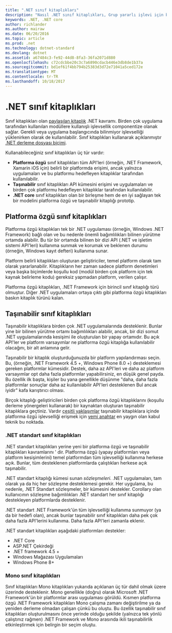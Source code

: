 ```yaml
---
title: ".NET sınıf kitaplıkları"
description: "Nasıl .NET sınıf kitaplıkları, Grup yararlı işlevi için birden çok uygulama tarafından kullanılan modüllere etkinleştirmek öğrenin."
keywords: .NET, .NET core
author: richlander
ms.author: mairaw
ms.date: 06/20/2016
ms.topic: article
ms.prod: .net
ms.technology: dotnet-standard
ms.devlang: dotnet
ms.assetid: a67484c3-fe92-44d8-8fa3-36fa2071d880
ms.openlocfilehash: c72cdcbbe20c3c7a6890cdacb446e3db8de1b37a
ms.sourcegitcommit: bd1ef61f4bb794b25383d3d72e71041a5ced172e
ms.translationtype: MT
ms.contentlocale: tr-TR
ms.lasthandoff: 10/18/2017
---
```

# <a name="net-class-libraries"></a>.NET sınıf kitaplıkları

Sınıf kitaplıkları olan [paylaşılan kitaplık](http://en.wikipedia.org/wiki/Library_%28computing%29#Shared_libraries) .NET kavramı. Birden çok uygulama tarafından kullanılan modüllere kullanışlı işlevsellik componentize olanak sağlar. Gerekli veya uygulama başlangıcında bilinmiyor işlevselliği yüklenirken olarak de kullanılabilir. Sınıf kitaplıkları kullanarak açıklanmıştır [.NET derleme dosyası biçimi](assembly-format.md).

Kullanabileceğiniz sınıf kitaplıkları üç tür vardır:

*   **Platforma özgü** sınıf kitaplıkları tüm API'leri (örneğin, .NET Framework, Xamarin iOS için) belirli bir platformda erişimi, ancak yalnızca uygulamaları ve bu platformu hedefleyen kitaplıklar tarafından kullanılabilir.
*   **Taşınabilir** sınıf kitaplıkları API kümesini erişimi ve uygulamaları ve birden çok platformu hedefleyen kitaplıklar tarafından kullanılabilir.
*   **.NET core** sınıf kitaplıkları olan bir birleşme hem de en iyi sağlayan tek bir modelini platforma özgü ve taşınabilir kitaplığı prototip.

## <a name="platform-specific-class-libraries"></a>Platforma özgü sınıf kitaplıkları

Platforma özgü kitaplıkları tek bir .NET uygulaması (örneğin, Windows .NET Framework) bağlı olan ve bu nedenle önemli bağımlılıkları bilinen yürütme ortamda alabilir. Bu tür bir ortamda bilinen bir dizi API (.NET ve işletim sistemi API'leri) kullanıma sunmak ve korumak ve beklenen durumu (örneğin, Windows kayıt defteri) kullanıma sunar.

Platform belirli kitaplıkları oluşturan geliştiriciler, temel platform olarak tam olarak yararlanabilir. Kitaplıkların her zaman sadece platform denetimleri veya başka biçimlerde koşullu kod (modül birden çok platform için tek kaynak belirleme kodu) gereksiz yapmadan platform, verilen çalışır.

Platforma özgü kitaplıkları, .NET Framework için birincil sınıf kitaplığı türü olmuştur. Diğer .NET uygulamaları ortaya çıktı gibi platforma özgü kitaplıkları baskın kitaplık türünü kalan.

## <a name="portable-class-libraries"></a>Taşınabilir sınıf kitaplıkları

Taşınabilir kitaplıklara birden çok .NET uygulamalarında desteklenir. Bunlar yine bir bilinen yürütme ortamı bağımlılıkları alabilir, ancak, bir dizi somut .NET uygulamalarında kesişimi ile oluşturulan bir yapay ortamıdır. Bu açık API'ler ve platform varsayımlar ne platforma özgü kitaplığa kullanılabilir olacağını, bir alt anlamına gelir.

Taşınabilir bir kitaplık oluşturduğunuzda bir platform yapılandırması seçin. Bu, (örneğin, .NET Framework 4.5 +, Windows Phone 8.0 +) desteklemesi gereken platformlar kümesidir. Destek, daha az API'leri ve daha az platform varsayımlar opt daha fazla platformlar yapabilirsiniz, en düşük genel payda. Bu özellik ilk başta, kişiler bu yana genellikle düşünme "daha, daha fazla platformlar sonuçlar daha az kullanılabilir API'leri desteklenen Bul ancak iyidir" kafa karıştırıcı olması.

Birçok kitaplığı geliştiricileri birden çok platforma özgü kitaplıklarını (koşullu derleme yönergeleri kullanarak) bir kaynaktan oluşturan taşınabilir kitaplıklara geçtiniz. Vardır [çeşitli yaklaşımlar](http://blog.stephencleary.com/2012/11/portable-class-library-enlightenment.html) taşınabilir kitaplıklara içinde platforma özgü işlevselliği erişmek için [yemi anahtar](http://log.paulbetts.org/the-bait-and-switch-pcl-trick/) en yaygın olan kabul teknik bu noktada.

### <a name="net-standard-class-libraries"></a>.NET standart sınıf kitaplıkları

.NET standart kitaplıkları yerine yeni bir platforma özgü ve taşınabilir kitaplıkları kavramlarını ' dir. Platforma özgü (yapay platformları veya platform kesişimlerini) temel platformdan tüm işlevselliği kullanıma herkese açık. Bunlar, tüm desteklenen platformlarda çalıştıkları herkese açık taşınabilir.

.NET standart kitaplığı kümesi sunan _sözleşmeleri_. .NET uygulamaları, tam olarak ya da hiç her sözleşme desteklemesi gerekir. Her uygulama, bu nedenle, .NET Standart sözleşmeler, bir kümesini destekler. Corollary olan kullanıcının sözleşme bağımlılıkları .NET standart her sınıf kitaplığı destekleyen platformlarda desteklenir.

.NET standart .NET Framework'ün tüm işlevselliği kullanıma sunmuyor (ya da bir hedefi olan), ancak bunlar taşınabilir sınıf kitaplıkları daha pek çok daha fazla API'lerini kullanıma. Daha fazla API'leri zamanla eklenir.

.NET standart kitaplıkları aşağıdaki platformları destekler:

*   .NET Core
*   ASP.NET Çekirdeği
*   .NET framework 4.5 +
*   Windows Mağazası Uygulamaları
*   Windows Phone 8+

### <a name="mono-class-libraries"></a>Mono sınıf kitaplıkları

Sınıf kitaplıkları Mono kitaplıkları yukarıda açıklanan üç tür dahil olmak üzere üzerinde desteklenir. Mono genellikle (doğru) olarak Microsoft .NET Framework'ün bir platformlar arası uygulaması görüldü. Kısmen platforma özgü .NET Framework kitaplıkları Mono çalışma zamanı değiştirilme ya da yeniden derleme olmadan çalışan çünkü bu oluştu. Bu özellik taşınabilir sınıf kitaplıkları oluşturulmasını önce yerinde olduğu şekilde (yalnızca tek yönlü çalıştınız rağmen) .NET Framework ve Mono arasında ikili taşınabilirlik etkinleştirmek için belirgin bir seçim oluştu.
